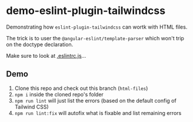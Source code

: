 # demo-eslint-plugin-tailwindcss

Demonstrating how `eslint-plugin-tailwindcss` can wortk with HTML files.

The trick is to user the `@angular-eslint/template-parser` which won't trip on the doctype declaration.

Make sure to look at [.eslintrc.js](./.eslintrc.js)...

## Demo

1. Clone this repo and check out this branch (`html-files`)
2. `npm i` inside the cloned repo's folder
3. `npm run lint` will just list the errors (based on the default config of Tailwind CSS)
4. `npm run lint:fix` will autofix what is fixable and list remaining errors
